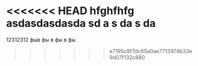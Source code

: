 <<<<<<< HEAD
hfghfhfg
asdasdasdasda
sd
a
s
da
s
da
=======
12312312
фыв
фы
в
фы
в
фы
>>>>>>> e7195c8f7dc65a0ae7713974b33e9d07f132c880
